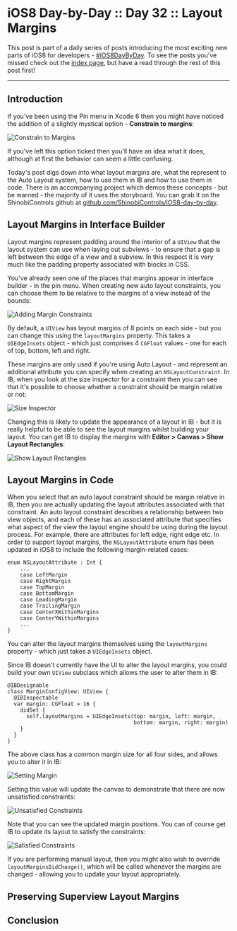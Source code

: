# iOS8 Day-by-Day :: Day 32 :: Layout Margins

This post is part of a daily series of posts introducing the most exciting new
parts of iOS8 for developers - [#iOS8DayByDay](https://twitter.com/search?q=%23iOS8DayByDay).
To see the posts you've missed check out the [index page](http://shinobicontrols.com/iOS8DayByDay),
but have a read through the rest of this post first!

---

## Introduction

If you've been using the Pin menu in Xcode 6 then you might have noticed the addition of a slightly mystical option - __Constrain to margins__:

![Constrain to Margins](assets/constrain_to_margins.png)

If you've left this option ticked then you'll have an idea what it does,
although at first the behavior can seem a little confusing.

Today's post digs down into what layout margins are, what the represent to the
Auto Layout system, how to use them in IB and how to use them in code. There is
an accompanying project which demos these concepts - but be warned - the
majority of it uses the storyboard. You can grab it on the ShinobiControls
github at
[github.com/ShinobiControls/iOS8-day-by-day](https://github.com/ShinobiControls/iOS8-day-by-day).

## Layout Margins in Interface Builder

Layout margins represent padding around the interior of a `UIView` that the
layout system can use when laying out subviews - to ensure that a gap is left
between the edge of a view and a subview. In this respect it is very much like
the padding property associated with blocks in CSS.

You've already seen one of the places that margins appear in interface builder -
in the pin menu. When creating new auto layout constraints, you can choose them
to be relative to the margins of a view instead of the bounds:

![Adding Margin Constraints](assets/adding_margin_constraints.png)

By default, a `UIView` has layout margins of 8 points on each side - but you can
change this using the `layoutMargins` property. This takes a `UIEdgeInsets`
object - which just comprises 4 `CGFloat` values - one for each of top, bottom,
left and right.

These margins are only used if you're using Auto Layout - and represent an
additional attribute you can specify when creating an `NSLayoutConstraint`. In
IB, when you look at the size inspector for a constraint then you can see that
it's possible to choose whether a constraint should be margin relative or not:

![Size Inspector](assets/selecting_margin_constrained.png)

Changing this is likely to update the appearance of a layout in IB - but it is
really helpful to be able to see the layout margins whilst building your layout.
You can get IB to display the margins with __Editor > Canvas > Show Layout
Rectangles__:

![Show Layout Rectangles](assets/show_layout_rectangles.png)

## Layout Margins in Code

When you select that an auto layout constraint should be margin relative in IB,
then you are actually updating the layout attributes associated with that
constraint. An auto layout constraint describes a relationship between two view
objects, and each of these has an associated attribute that specifies what
aspect of the view the layout engine should be using during the layout process.
For example, there are attributes for left edge, right edge etc. In order to
support layout margins, the `NSLayoutAttribute` enum has been updated in iOS8 to
include the following margin-related cases:

    enum NSLayoutAttribute : Int {
        ...
        case LeftMargin
        case RightMargin
        case TopMargin
        case BottomMargin
        case LeadingMargin
        case TrailingMargin
        case CenterXWithinMargins
        case CenterYWithinMargins
        ...
    }

You can alter the layout margins themselves using the `layoutMargins` property -
which just takes a `UIEdgeInsets` object.

Since IB doesn't currently have the UI to alter the layout margins, you could
build your own `UIView` subclass which allows the user to alter them in IB:

    @IBDesignable
    class MarginConfigView: UIView {
      @IBInspectable
      var margin: CGFloat = 16 {
        didSet {
          self.layoutMargins = UIEdgeInsets(top: margin, left: margin,
                                            bottom: margin, right: margin)
        }
      }
    }

The above class has a common margin size for all four sides, and allows you to
alter it in IB:

![Setting Margin](assets/setting_margin_on_config_view.png)

Setting this value will update the canvas to demonstrate that there are now
unsatisfied constraints:

![Unsatisfied Constraints](assets/updated_margin_unsatisfied_constraints.png)

Note that you can see the updated margin positions. You can of course get IB to
update its layout to satisfy the constraints:

![Satisfied Constraints](assets/satisfied_constraints.png)

If you are performing manual layout, then you might also wish to override 
`layoutMarginsDidChange()`, which will be called whenever the margins are
changed - allowing you to update your layout appropriately.


## Preserving Superview Layout Margins

## Conclusion

